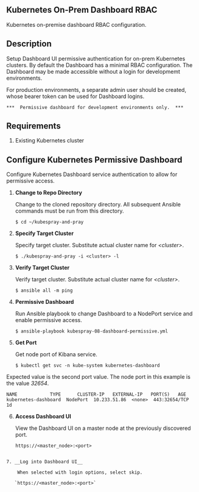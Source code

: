 ## Kubernetes On-Prem Dashboard RBAC ##

Kubernetes on-premise dashboard RBAC configuration.

## Description ##

Setup Dashboard UI permissive authentication for on-prem Kubernetes clusters.  By default the Dashboard has a minimal RBAC configuration.  The Dashboard may be made accessible without a login for developmemt environments.   

For production environments, a separate admin user should be created, whose bearer token can be used for Dashboard logins.

```***  Permissive dashboard for development environments only.  ***```

## Requirements ##

1. Existing Kubernetes cluster 

## Configure Kubernetes Permissive Dashboard ##

Configure Kubernetes Dashboard service authentication to allow for permissive access.  

1. __Change to Repo Directory__

    Change to the cloned repository directory.  All subsequent Ansible commands must be run from this directory. 

   `$ cd ~/kubespray-and-pray`  

2. __Specify Target Cluster__

   Specify target cluster. Substitute actual cluster name for _\<cluster\>_. 

   `$ ./kubespray-and-pray -i <cluster> -l`  

3. __Verify Target Cluster__

   Verify target cluster. Substitute actual cluster name for _\<cluster\>_. 

   `$ ansible all -m ping`  

4. __Permissive Dashboard__

    Run Ansible playbook to change Dashboard to a NodePort service and enable permissive access.

   `$ ansible-playbook kubespray-08-dashboard-permissive.yml`  

5. __Get Port__

    Get node port of Kibana service.

   `$ kubectl get svc -n kube-system kubernetes-dashboard`  

Expected value is the second port value.  The node port in this example is the value _32654_.
```
NAME            TYPE      CLUSTER-IP   EXTERNAL-IP   PORT(S)   AGE
kubernetes-dashboard  NodePort  10.233.51.86  <none>  443:32654/TCP  1d
```

6. __Access Dashboard UI__

    View the Dashboard UI on a master node at the previously discovered port.

   `https://<master_node>:<port>`

```

7. __Log into Dashboard UI__

    When selected with login options, select skip.

   `https://<master_node>:<port>`

```



